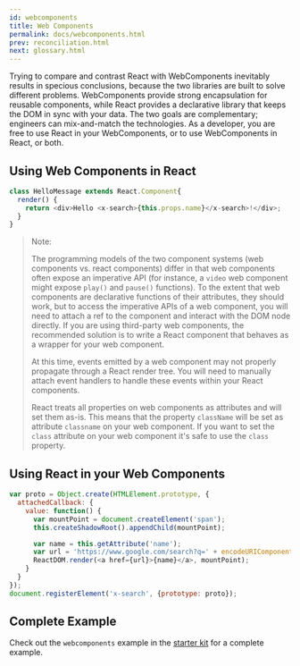 ```yaml
---
id: webcomponents
title: Web Components
permalink: docs/webcomponents.html
prev: reconciliation.html
next: glossary.html
---
```


Trying to compare and contrast React with WebComponents inevitably results in specious conclusions, because the two
libraries are built to solve different problems. WebComponents provide strong encapsulation for reusable components,
while React provides a declarative library that keeps the DOM in sync with your data. The two goals are complementary;
engineers can mix-and-match the technologies. As a developer, you are free to use React in your WebComponents, or to
use WebComponents in React, or both.

## Using Web Components in React

```javascript
class HelloMessage extends React.Component{
  render() {
    return <div>Hello <x-search>{this.props.name}</x-search>!</div>;
  }
}
```

> Note:
>
> The programming models of the two component systems (web components vs. react components) differ in that
> web components often expose an imperative API (for instance, a `video` web component might expose `play()`
> and `pause()` functions).  To the extent that web components are declarative functions of their attributes,
> they should work, but to access the imperative APIs of a web component, you will need to attach a ref to the
> component and interact with the DOM node directly.  If you are using third-party web components, the
> recommended solution is to write a React component that behaves as a wrapper for your web component.
>
> At this time, events emitted by a web component may not properly propagate through a React render tree.
> You will need to manually attach event handlers to handle these events within your React components.
>
> React treats all properties on web components as attributes and will set them as-is. This means that the
> property `className` will be set as attribute `classname` on your web component. If you want to set the `class`
> attribute on your web component it's safe to use the `class` property.


## Using React in your Web Components


```javascript
var proto = Object.create(HTMLElement.prototype, {
  attachedCallback: {
    value: function() {
      var mountPoint = document.createElement('span');
      this.createShadowRoot().appendChild(mountPoint);

      var name = this.getAttribute('name');
      var url = 'https://www.google.com/search?q=' + encodeURIComponent(name);
      ReactDOM.render(<a href={url}>{name}</a>, mountPoint);
    }
  }
});
document.registerElement('x-search', {prototype: proto});
```

## Complete Example

Check out the `webcomponents` example in the [starter kit](/react/downloads.html) for a complete example.

